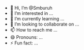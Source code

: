 - 👋 Hi, I’m @Smburuh
- 👀 I’m interested in ...
- 🌱 I’m currently learning ...
- 💞️ I’m looking to collaborate on ...
- 📫 How to reach me ...
- 😄 Pronouns: ...
- ⚡ Fun fact: ...

<!---
Smburuh/Smburuh is a ✨ special ✨ repository because its `README.md` (this file) appears on your GitHub profile.
You can click the Preview link to take a look at your changes.
--->
